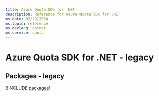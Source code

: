 ```yaml
---
title: Azure Quota SDK for .NET
description: Reference for Azure Quota SDK for .NET
ms.date: 02/29/2024
ms.topic: reference
ms.devlang: dotnet
ms.service: quota
---
```

# Azure Quota SDK for .NET - legacy
## Packages - legacy
[!INCLUDE [packages](quota-index.md)]